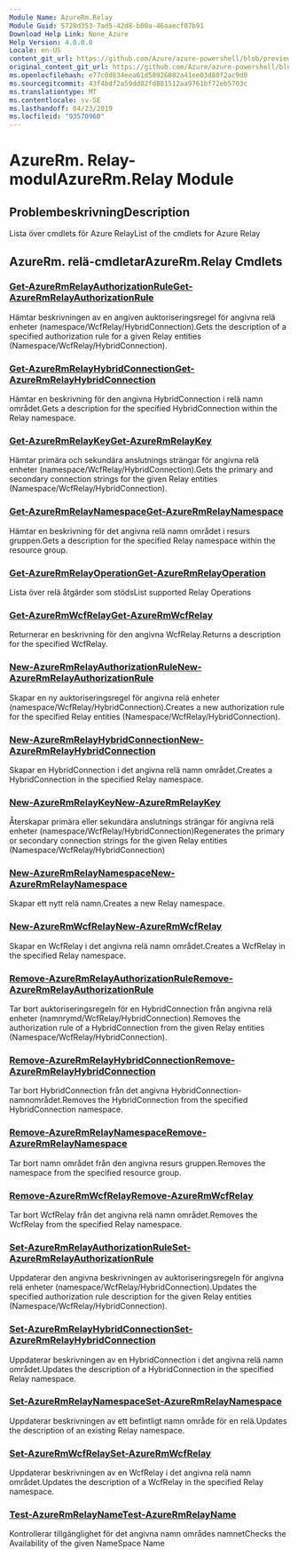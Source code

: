```yaml
---
Module Name: AzureRm.Relay
Module Guid: 5728d353-7ad5-42d8-b00a-46aaecf07b91
Download Help Link: None_Azure
Help Version: 4.0.0.0
Locale: en-US
content_git_url: https://github.com/Azure/azure-powershell/blob/preview/src/ResourceManager/Relay/Commands.Relay/help/AzureRM.Relay.md
original_content_git_url: https://github.com/Azure/azure-powershell/blob/preview/src/ResourceManager/Relay/Commands.Relay/help/AzureRM.Relay.md
ms.openlocfilehash: e77c0d634eea61d58926882a41ee03d80f2ac9d0
ms.sourcegitcommit: 43f4bdf2a59dd82fd881512aa9761bf72eb5703c
ms.translationtype: MT
ms.contentlocale: sv-SE
ms.lasthandoff: 04/23/2019
ms.locfileid: "93570960"
---
```

# <span data-ttu-id="14e43-101">AzureRm. Relay-modul</span><span class="sxs-lookup"><span data-stu-id="14e43-101">AzureRm.Relay Module</span></span>
## <span data-ttu-id="14e43-102">Problembeskrivning</span><span class="sxs-lookup"><span data-stu-id="14e43-102">Description</span></span>
<span data-ttu-id="14e43-103">Lista över cmdlets för Azure Relay</span><span class="sxs-lookup"><span data-stu-id="14e43-103">List of the cmdlets for Azure Relay</span></span>

## <span data-ttu-id="14e43-104">AzureRm. relä-cmdletar</span><span class="sxs-lookup"><span data-stu-id="14e43-104">AzureRm.Relay Cmdlets</span></span>
### [<span data-ttu-id="14e43-105">Get-AzureRmRelayAuthorizationRule</span><span class="sxs-lookup"><span data-stu-id="14e43-105">Get-AzureRmRelayAuthorizationRule</span></span>](Get-AzureRmRelayAuthorizationRule.md)
<span data-ttu-id="14e43-106">Hämtar beskrivningen av en angiven auktoriseringsregel för angivna relä enheter (namespace/WcfRelay/HybridConnection).</span><span class="sxs-lookup"><span data-stu-id="14e43-106">Gets the description of a specified authorization rule for a given Relay entities (Namespace/WcfRelay/HybridConnection).</span></span>

### [<span data-ttu-id="14e43-107">Get-AzureRmRelayHybridConnection</span><span class="sxs-lookup"><span data-stu-id="14e43-107">Get-AzureRmRelayHybridConnection</span></span>](Get-AzureRmRelayHybridConnection.md)
<span data-ttu-id="14e43-108">Hämtar en beskrivning för den angivna HybridConnection i relä namn området.</span><span class="sxs-lookup"><span data-stu-id="14e43-108">Gets a description for the specified HybridConnection within the Relay namespace.</span></span>

### [<span data-ttu-id="14e43-109">Get-AzureRmRelayKey</span><span class="sxs-lookup"><span data-stu-id="14e43-109">Get-AzureRmRelayKey</span></span>](Get-AzureRmRelayKey.md)
<span data-ttu-id="14e43-110">Hämtar primära och sekundära anslutnings strängar för angivna relä enheter (namespace/WcfRelay/HybridConnection).</span><span class="sxs-lookup"><span data-stu-id="14e43-110">Gets the primary and secondary connection strings for the given Relay entities (Namespace/WcfRelay/HybridConnection).</span></span>

### [<span data-ttu-id="14e43-111">Get-AzureRmRelayNamespace</span><span class="sxs-lookup"><span data-stu-id="14e43-111">Get-AzureRmRelayNamespace</span></span>](Get-AzureRmRelayNamespace.md)
<span data-ttu-id="14e43-112">Hämtar en beskrivning för det angivna relä namn området i resurs gruppen.</span><span class="sxs-lookup"><span data-stu-id="14e43-112">Gets a description for the specified Relay namespace within the resource group.</span></span>

### [<span data-ttu-id="14e43-113">Get-AzureRmRelayOperation</span><span class="sxs-lookup"><span data-stu-id="14e43-113">Get-AzureRmRelayOperation</span></span>](Get-AzureRmRelayOperation.md)
<span data-ttu-id="14e43-114">Lista över relä åtgärder som stöds</span><span class="sxs-lookup"><span data-stu-id="14e43-114">List supported Relay Operations</span></span>

### [<span data-ttu-id="14e43-115">Get-AzureRmWcfRelay</span><span class="sxs-lookup"><span data-stu-id="14e43-115">Get-AzureRmWcfRelay</span></span>](Get-AzureRmWcfRelay.md)
<span data-ttu-id="14e43-116">Returnerar en beskrivning för den angivna WcfRelay.</span><span class="sxs-lookup"><span data-stu-id="14e43-116">Returns a description for the specified WcfRelay.</span></span>

### [<span data-ttu-id="14e43-117">New-AzureRmRelayAuthorizationRule</span><span class="sxs-lookup"><span data-stu-id="14e43-117">New-AzureRmRelayAuthorizationRule</span></span>](New-AzureRmRelayAuthorizationRule.md)
<span data-ttu-id="14e43-118">Skapar en ny auktoriseringsregel för angivna relä enheter (namespace/WcfRelay/HybridConnection).</span><span class="sxs-lookup"><span data-stu-id="14e43-118">Creates a new authorization rule for the specified Relay entities (Namespace/WcfRelay/HybridConnection).</span></span>

### [<span data-ttu-id="14e43-119">New-AzureRmRelayHybridConnection</span><span class="sxs-lookup"><span data-stu-id="14e43-119">New-AzureRmRelayHybridConnection</span></span>](New-AzureRmRelayHybridConnection.md)
<span data-ttu-id="14e43-120">Skapar en HybridConnection i det angivna relä namn området.</span><span class="sxs-lookup"><span data-stu-id="14e43-120">Creates a HybridConnection in the specified Relay namespace.</span></span>

### [<span data-ttu-id="14e43-121">New-AzureRmRelayKey</span><span class="sxs-lookup"><span data-stu-id="14e43-121">New-AzureRmRelayKey</span></span>](New-AzureRmRelayKey.md)
<span data-ttu-id="14e43-122">Återskapar primära eller sekundära anslutnings strängar för angivna relä enheter (namespace/WcfRelay/HybridConnection)</span><span class="sxs-lookup"><span data-stu-id="14e43-122">Regenerates the primary or secondary connection strings for the given Relay entities (Namespace/WcfRelay/HybridConnection)</span></span>

### [<span data-ttu-id="14e43-123">New-AzureRmRelayNamespace</span><span class="sxs-lookup"><span data-stu-id="14e43-123">New-AzureRmRelayNamespace</span></span>](New-AzureRmRelayNamespace.md)
<span data-ttu-id="14e43-124">Skapar ett nytt relä namn.</span><span class="sxs-lookup"><span data-stu-id="14e43-124">Creates a new Relay namespace.</span></span>

### [<span data-ttu-id="14e43-125">New-AzureRmWcfRelay</span><span class="sxs-lookup"><span data-stu-id="14e43-125">New-AzureRmWcfRelay</span></span>](New-AzureRmWcfRelay.md)
<span data-ttu-id="14e43-126">Skapar en WcfRelay i det angivna relä namn området.</span><span class="sxs-lookup"><span data-stu-id="14e43-126">Creates a WcfRelay in the specified Relay namespace.</span></span>

### [<span data-ttu-id="14e43-127">Remove-AzureRmRelayAuthorizationRule</span><span class="sxs-lookup"><span data-stu-id="14e43-127">Remove-AzureRmRelayAuthorizationRule</span></span>](Remove-AzureRmRelayAuthorizationRule.md)
<span data-ttu-id="14e43-128">Tar bort auktoriseringsregeln för en HybridConnection från angivna relä enheter (namnrymd/WcfRelay/HybridConnection).</span><span class="sxs-lookup"><span data-stu-id="14e43-128">Removes the authorization rule of a HybridConnection from the given Relay entities (Namespace/WcfRelay/HybridConnection).</span></span>

### [<span data-ttu-id="14e43-129">Remove-AzureRmRelayHybridConnection</span><span class="sxs-lookup"><span data-stu-id="14e43-129">Remove-AzureRmRelayHybridConnection</span></span>](Remove-AzureRmRelayHybridConnection.md)
<span data-ttu-id="14e43-130">Tar bort HybridConnection från det angivna HybridConnection-namnområdet.</span><span class="sxs-lookup"><span data-stu-id="14e43-130">Removes the HybridConnection from the specified HybridConnection namespace.</span></span>

### [<span data-ttu-id="14e43-131">Remove-AzureRmRelayNamespace</span><span class="sxs-lookup"><span data-stu-id="14e43-131">Remove-AzureRmRelayNamespace</span></span>](Remove-AzureRmRelayNamespace.md)
<span data-ttu-id="14e43-132">Tar bort namn området från den angivna resurs gruppen.</span><span class="sxs-lookup"><span data-stu-id="14e43-132">Removes the namespace from the specified resource group.</span></span> 

### [<span data-ttu-id="14e43-133">Remove-AzureRmWcfRelay</span><span class="sxs-lookup"><span data-stu-id="14e43-133">Remove-AzureRmWcfRelay</span></span>](Remove-AzureRmWcfRelay.md)
<span data-ttu-id="14e43-134">Tar bort WcfRelay från det angivna relä namn området.</span><span class="sxs-lookup"><span data-stu-id="14e43-134">Removes the WcfRelay from the specified Relay namespace.</span></span>

### [<span data-ttu-id="14e43-135">Set-AzureRmRelayAuthorizationRule</span><span class="sxs-lookup"><span data-stu-id="14e43-135">Set-AzureRmRelayAuthorizationRule</span></span>](Set-AzureRmRelayAuthorizationRule.md)
<span data-ttu-id="14e43-136">Uppdaterar den angivna beskrivningen av auktoriseringsregeln för angivna relä enheter (namespace/WcfRelay/HybridConnection).</span><span class="sxs-lookup"><span data-stu-id="14e43-136">Updates the specified authorization rule description for the given Relay entities (Namespace/WcfRelay/HybridConnection).</span></span>

### [<span data-ttu-id="14e43-137">Set-AzureRmRelayHybridConnection</span><span class="sxs-lookup"><span data-stu-id="14e43-137">Set-AzureRmRelayHybridConnection</span></span>](Set-AzureRmRelayHybridConnection.md)
<span data-ttu-id="14e43-138">Uppdaterar beskrivningen av en HybridConnection i det angivna relä namn området.</span><span class="sxs-lookup"><span data-stu-id="14e43-138">Updates the description of a HybridConnection in the specified Relay namespace.</span></span>

### [<span data-ttu-id="14e43-139">Set-AzureRmRelayNamespace</span><span class="sxs-lookup"><span data-stu-id="14e43-139">Set-AzureRmRelayNamespace</span></span>](Set-AzureRmRelayNamespace.md)
<span data-ttu-id="14e43-140">Uppdaterar beskrivningen av ett befintligt namn område för en relä.</span><span class="sxs-lookup"><span data-stu-id="14e43-140">Updates the description of an existing Relay namespace.</span></span>

### [<span data-ttu-id="14e43-141">Set-AzureRmWcfRelay</span><span class="sxs-lookup"><span data-stu-id="14e43-141">Set-AzureRmWcfRelay</span></span>](Set-AzureRmWcfRelay.md)
<span data-ttu-id="14e43-142">Uppdaterar beskrivningen av en WcfRelay i det angivna relä namn området.</span><span class="sxs-lookup"><span data-stu-id="14e43-142">Updates the description of a WcfRelay in the specified Relay namespace.</span></span>

### [<span data-ttu-id="14e43-143">Test-AzureRmRelayName</span><span class="sxs-lookup"><span data-stu-id="14e43-143">Test-AzureRmRelayName</span></span>](Test-AzureRmRelayName.md)
<span data-ttu-id="14e43-144">Kontrollerar tillgänglighet för det angivna namn områdes namnet</span><span class="sxs-lookup"><span data-stu-id="14e43-144">Checks the Availability of the given NameSpace Name</span></span>

